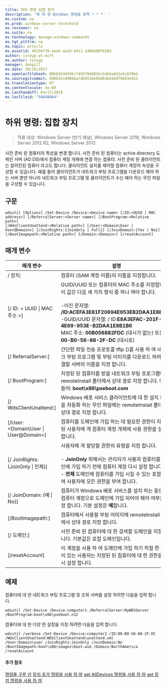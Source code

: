 ```yaml
---
title: 하위 명령 집합 장치
description: '에 대 한 Windows 명령을 항목 * * *- '
ms.custom: na
ms.prod: windows-server-threshold
ms.reviewer: na
ms.suite: na
ms.technology: manage-windows-commands
ms.tgt_pltfrm: na
ms.topic: article
ms.assetid: 401567f8-eaeb-4a2d-b811-140bb007028d
author: coreyp-at-msft
ms.author: coreyp
manager: dongill
ms.date: 10/16/2017
ms.openlocfilehash: 80bb9144936cf493784603bcbdb8a0d1e5c870bd
ms.sourcegitcommit: 0d0b32c8986ba7db9536e0b8648d4ddf9b03e452
ms.translationtype: HT
ms.contentlocale: ko-KR
ms.lasthandoff: 04/17/2019
ms.locfileid: "59848064"
---
```

# <a name="subcommand-set-device"></a>하위 명령: 집합 장치

>적용 대상: Windows Server (반기 채널), Windows Server 2016, Windows Server 2012 R2, Windows Server 2012

사전 준비 된 컴퓨터의 특성을 변경 합니다. 사전 준비 된 컴퓨터는 active directory 도메인 서버 (AD DS)에서 컴퓨터 계정 개체에 연결 하는 컴퓨터. 사전 준비 된 클라이언트는 알려진된 컴퓨터 라고도 합니다. 클라이언트 설치를 제어할 컴퓨터 계정의 속성을 구성할 수 있습니다. 예를 들어 클라이언트가 네트워크 부팅 프로그램을 다운로드 해야 하는 서버 뿐만 아니라 네트워크 부팅 프로그램 및 클라이언트가 수신 해야 하는 무인 파일을 구성할 수 있습니다.
## <a name="syntax"></a>구문
```
wdsutil [Options] /Set-Device /Device:<Device name> [/ID:<UUID | MAC address>] [/ReferralServer:<Server name>] [/BootProgram:<Relative path>] 
[/WdsClientUnattend:<Relative path>] [/User:<Domain\User | User@Domain>] [/JoinRights:{JoinOnly | Full}] [/JoinDomain:{Yes | No}] [/BootImagepath:<Relative path>] [/Domain:<Domain>] [/resetAccount]
```
## <a name="parameters"></a>매개 변수
|매개 변수|설명|
|-------|--------|
|/ 장치:<computer name>|컴퓨터 (SAM 계정 이름)의 이름을 지정합니다.|
|[/ ID: < UUID &#124; MAC 주소 >]|GUID/UUID 또는 컴퓨터의 MAC 주소를 지정합니다. 이 값은 다음 세 가지 형식 중 하나 여야 합니다.<br /><br />-이진 문자열: **/ID:ACEFA3E81F20694E953EB2DAA1E8B1B6**<br />-GUID/UUID 문자열: / ID:**E8A3EFAC-201F-4E69-953E-B2DAA1E8B1B6**<br />MAC 주소: **00B056882FDC** (대시가 없는) 또는 **00-B0-56-88-2F-DC** (대시로)|
|[/ ReferralServer:<Server name>]|간단한 파일 전송 프로토콜 tftp ()를 사용 하 여 네트워크 부팅 프로그램 및 부팅 이미지를 다운로드 하려면 연결할 서버의 이름을 지정 합니다.|
|[/ BootProgram:<Relative path>]|지정된 된 컴퓨터를 받을 네트워크 부팅 프로그램에 remoteInstall 폴더에서 상대 경로 지정 합니다. 예를 들어: **boot\x86\pxeboot.com**|
|[/ WdsClientUnattend:<Relative path>]|Windows 배포 서비스 클라이언트에 대 한 설치 화면을 자동화 하는 무인 파일에는 remoteInstall 폴더에서 상대 경로 지정 합니다.|
|[/User:<Domain\User &#124; User@Domain>]|컴퓨터를 도메인에 가입 하는 데 필요한 권한이 지정된 된 사용자에 게 컴퓨터 계정 개체에 사용 권한을 설정 합니다.|
|[/ JoinRights: {JoinOnly &#124; 전체}]|사용자에 게 할당할 권한의 유형을 지정 합니다.<br /><br />-   **JoinOnly** 위해서는 관리자가 사용자 컴퓨터를 도메인에 가입 하기 전에 컴퓨터 계정 다시 설정 합니다.<br />-   **전체** 도메인에 컴퓨터를 가입 시킬 수 있는 포함 하 여 사용자에 모든 권한을 부여 합니다.|
|[/ JoinDomain: {예 &#124; No}]|컴퓨터가 Windows 배포 서비스를 설치 하는 동안이 컴퓨터 계정으로 도메인에 가입 되어야 해야 여부를 지정 합니다. 기본 설정은 **예**합니다.|
|[/BootImagepath:<Relative path>]|컴퓨터에서 사용할 부팅 이미지에 remoteInstall 폴더에서 상대 경로 지정 합니다.|
|[/ 도메인:<Domain>]|사전 준비 된 컴퓨터에 대 한 검색할 도메인을 지정 합니다. 기본값은 로컬 도메인입니다.|
|[/resetAccount]|이 계정을 사용 하 여 도메인에 가입 하기 적절 한 권한이 있는 사용자는 지정된 된 컴퓨터에 대 한 권한을 다시 설정 합니다.|
## <a name="BKMK_examples"></a>예제
컴퓨터에 대 한 네트워크 부팅 프로그램 및 조회 서버를 설정 하려면 다음을 입력 합니다.
```
wdsutil /Set-Device /Device:computer1 /ReferralServer:MyWDSServer
/BootProgram:boot\x86\pxeboot.n12
```
컴퓨터에 대 한 다양 한 설정을 지정 하려면 다음을 입력 합니다.
```
wdsutil /verbose /Set-Device /Device:computer2 /ID:00-B0-56-88-2F-DC /WdsClientUnattend:WDSClientUnattend\unattend.xml 
/User:Domain\user /JoinRights:JoinOnly /JoinDomain:No /BootImagepath:boot\x86\images\boot.wim /Domain:NorthAmerica /resetAccount
```
#### <a name="additional-references"></a>추가 참조
[명령줄 구문 키](command-line-syntax-key.md)
[장치 추가 명령을 사용 하 여](using-the-add-device-command.md)
[get AllDevices 명령을 사용 하 여](using-the-get-alldevices-command.md)
[get 장치 명령을 사용 하 여](using-the-get-device-command.md)
